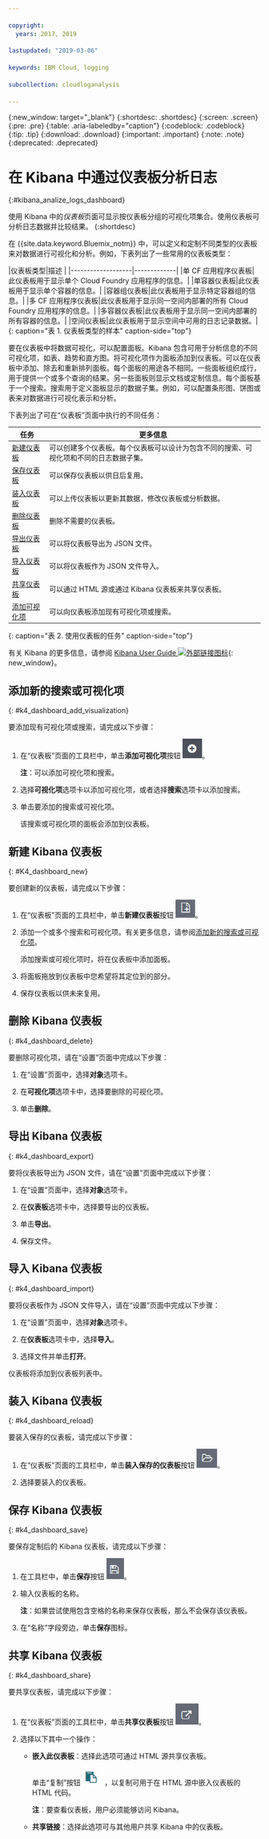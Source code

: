 ```yaml
---

copyright:
  years: 2017, 2019

lastupdated: "2019-03-06"

keywords: IBM Cloud, logging

subcollection: cloudloganalysis

---
```


{:new_window: target="_blank"}
{:shortdesc: .shortdesc}
{:screen: .screen}
{:pre: .pre}
{:table: .aria-labeledby="caption"}
{:codeblock: .codeblock}
{:tip: .tip}
{:download: .download}
{:important: .important}
{:note: .note}
{:deprecated: .deprecated}

# 在 Kibana 中通过仪表板分析日志
{:#kibana_analize_logs_dashboard}

使用 Kibana 中的*仪表板*页面可显示按仪表板分组的可视化项集合。使用仪表板可分析日志数据并比较结果。
{:shortdesc}

在 {{site.data.keyword.Bluemix_notm}} 中，可以定义和定制不同类型的仪表板来对数据进行可视化和分析。例如，下表列出了一些常用的仪表板类型：

|仪表板类型|描述
|
|-------------------|-------------|
|单 CF 应用程序仪表板|此仪表板用于显示单个 Cloud Foundry 应用程序的信息。|
|单容器仪表板|此仪表板用于显示单个容器的信息。|
|容器组仪表板|此仪表板用于显示特定容器组的信息。|
|多 CF 应用程序仪表板|此仪表板用于显示同一空间内部署的所有 Cloud Foundry 应用程序的信息。| 
|多容器仪表板|此仪表板用于显示同一空间内部署的所有容器的信息。|
|空间仪表板|此仪表板用于显示空间中可用的日志记录数据。| 
{: caption="表 1. 仪表板类型的样本" caption-side="top"}

要在仪表板中将数据可视化，可以配置面板。Kibana 包含可用于分析信息的不同可视化项，如表、趋势和直方图。将可视化项作为面板添加到仪表板。可以在仪表板中添加、除去和重新排列面板。每个面板的用途各不相同。一些面板组织成行，用于提供一个或多个查询的结果。另一些面板则显示文档或定制信息。每个面板基于一个搜索。搜索用于定义面板显示的数据子集。例如，可以配置条形图、饼图或表来对数据进行可视化表示和分析。  

下表列出了可在“仪表板”页面中执行的不同任务：

|任务|更多信息|
|------|------------------|
|[新建仪表板](/docs/services/CloudLogAnalysis/kibana4?topic=cloudloganalysis-kibana_analize_logs_dashboard#K4_dashboard_new)|可以创建多个仪表板。每个仪表板可以设计为包含不同的搜索、可视化项和不同的日志数据子集。|
|[保存仪表板](/docs/services/CloudLogAnalysis/kibana4?topic=cloudloganalysis-kibana_analize_logs_dashboard#k4_dashboard_save)|可以保存仪表板以供日后复用。|
|[装入仪表板](/docs/services/CloudLogAnalysis/kibana4?topic=cloudloganalysis-kibana_analize_logs_dashboard#k4_dashboard_reload)|可以上传仪表板以更新其数据，修改仪表板或分析数据。|
|[删除仪表板](/docs/services/CloudLogAnalysis/kibana4?topic=cloudloganalysis-kibana_analize_logs_dashboard#k4_dashboard_delete)|删除不需要的仪表板。|
|[导出仪表板](/docs/services/CloudLogAnalysis/kibana4?topic=cloudloganalysis-kibana_analize_logs_dashboard#k4_dashboard_export)|可以将仪表板导出为 JSON 文件。|
|[导入仪表板](/docs/services/CloudLogAnalysis/kibana4?topic=cloudloganalysis-kibana_analize_logs_dashboard#k4_dashboard_import)|可以将仪表板作为 JSON 文件导入。|
|[共享仪表板](/docs/services/CloudLogAnalysis/kibana4?topic=cloudloganalysis-kibana_analize_logs_dashboard#k4_dashboard_share)|可以通过 HTML 源或通过 Kibana 仪表板来共享仪表板。|
|[添加可视化项](/docs/services/CloudLogAnalysis/kibana4?topic=cloudloganalysis-kibana_analize_logs_dashboard#k4_dashboard_add_visualization)|可以向仪表板添加现有可视化项或搜索。|
{: caption="表 2. 使用仪表板的任务" caption-side="top"}

有关 Kibana 的更多信息，请参阅 [Kibana User Guide ![外部链接图标](../../../icons/launch-glyph.svg "外部链接图标")](https://www.elastic.co/guide/en/kibana/4.1/index.html){: new_window}。

## 添加新的搜索或可视化项
{: #k4_dashboard_add_visualization}

要添加现有可视化项或搜索，请完成以下步骤：

1. 在“仪表板”页面的工具栏中，单击**添加可视化项**按钮 ![添加可视化项](images/k4_dash_add_visualization_icon.jpg "添加可视化项")。

    **注**：可以添加可视化项和搜索。 

2. 选择**可视化项**选项卡以添加可视化项，或者选择**搜索**选项卡以添加搜索。

3. 单击要添加的搜索或可视化项。

    该搜索或可视化项的面板会添加到仪表板。

## 新建 Kibana 仪表板
{: #K4_dashboard_new}

要创建新的仪表板，请完成以下步骤：

1. 在“仪表板”页面的工具栏中，单击**新建仪表板**按钮 ![新建仪表板](images/k4_dash_new_icon.jpg "新建仪表板")。

2. 添加一个或多个搜索和可视化项。有关更多信息，请参阅[添加新的搜索或可视化项](/docs/services/CloudLogAnalysis/kibana4?topic=cloudloganalysis-logging_kibana_visualizations#logging_k4_visualizations_create)。

    添加搜索或可视化项时，将在仪表板中添加面板。

3. 将面板拖放到仪表板中您希望将其定位到的部分。
 
4. 保存仪表板以供未来复用。 

## 删除 Kibana 仪表板
{: #k4_dashboard_delete}

要删除可视化项，请在“设置”页面中完成以下步骤：

1. 在“设置”页面中，选择**对象**选项卡。

2. 在**可视化项**选项卡中，选择要删除的可视化项。

3. 单击**删除**。

## 导出 Kibana 仪表板
{: #k4_dashboard_export}

要将仪表板导出为 JSON 文件，请在“设置”页面中完成以下步骤：

1. 在“设置”页面中，选择**对象**选项卡。

2. 在**仪表板**选项卡中，选择要导出的仪表板。

3. 单击**导出**。

4. 保存文件。

## 导入 Kibana 仪表板
{: #k4_dashboard_import}

要将仪表板作为 JSON 文件导入，请在“设置”页面中完成以下步骤：

1. 在“设置”页面中，选择**对象**选项卡。

2. 在**仪表板**选项卡中，选择**导入**。

3. 选择文件并单击**打开**。

仪表板将添加到仪表板列表中。

## 装入 Kibana 仪表板
{: #k4_dashboard_reload}

要装入保存的仪表板，请完成以下步骤：

1. 在“仪表板”页面的工具栏中，单击**装入保存的仪表板**按钮 ![装入保存的仪表板](images/k4_dash_load_icon.jpg "装入保存的仪表板")。

2. 选择要装入的仪表板。 

## 保存 Kibana 仪表板
{: #k4_dashboard_save}

要保存定制后的 Kibana 仪表板，请完成以下步骤：

1. 在工具栏中，单击**保存**按钮 ![保存仪表板](images/k4_dash_save_icon.jpg "保存仪表板")。

2. 输入仪表板的名称。

    **注**：如果尝试使用包含空格的名称来保存仪表板，那么不会保存该仪表板。

3. 在“名称”字段旁边，单击**保存**图标。

## 共享 Kibana 仪表板
{: #k4_dashboard_share}

要共享仪表板，请完成以下步骤：

1. 在“仪表板”页面的工具栏中，单击**共享仪表板**按钮 ![共享仪表板](images/k4_dash_share_icon.jpg "共享仪表板")。

2. 选择以下其中一个操作：

    * **嵌入此仪表板**：选择此选项可通过 HTML 源共享仪表板。 
    
        单击“复制”按钮 ![复制到剪贴板](images/k4_copy_to_clipboard.jpg "复制到剪贴板")，以复制可用于在 HTML 源中嵌入仪表板的 HTML 代码。 
        
        **注**：要查看仪表板，用户必须能够访问 Kibana。
	
    * **共享链接**：选择此选项可与其他用户共享 Kibana 中的仪表板。



